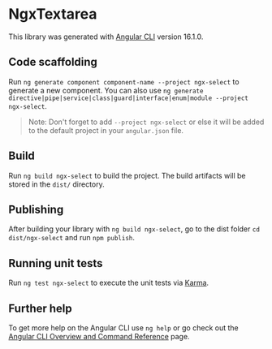 # NgxTextarea

This library was generated with [Angular CLI](https://github.com/angular/angular-cli) version 16.1.0.

## Code scaffolding

Run `ng generate component component-name --project ngx-select` to generate a new component. You can also use `ng generate directive|pipe|service|class|guard|interface|enum|module --project ngx-select`.
> Note: Don't forget to add `--project ngx-select` or else it will be added to the default project in your `angular.json` file. 

## Build

Run `ng build ngx-select` to build the project. The build artifacts will be stored in the `dist/` directory.

## Publishing

After building your library with `ng build ngx-select`, go to the dist folder `cd dist/ngx-select` and run `npm publish`.

## Running unit tests

Run `ng test ngx-select` to execute the unit tests via [Karma](https://karma-runner.github.io).

## Further help

To get more help on the Angular CLI use `ng help` or go check out the [Angular CLI Overview and Command Reference](https://angular.io/cli) page.
